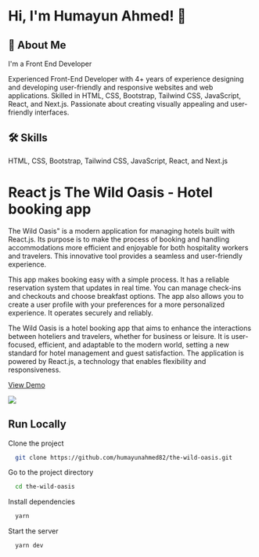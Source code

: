 
# Hi, I'm Humayun Ahmed! 👋


## 🚀 About Me
I'm a Front End Developer 

Experienced Front-End Developer with 4+ years of experience designing and developing user-friendly and responsive websites and web applications. Skilled in HTML, CSS, Bootstrap, Tailwind CSS, JavaScript, React, and Next.js. Passionate about creating visually appealing and user-friendly interfaces.

## 🛠 Skills
HTML, CSS, Bootstrap, Tailwind CSS, JavaScript, React, and Next.js


# React js The Wild Oasis - Hotel booking app

The Wild Oasis" is a modern application for managing hotels built with React.js. Its purpose is to make the process of booking and handling accommodations more efficient and enjoyable for both hospitality workers and travelers. This innovative tool provides a seamless and user-friendly experience.

This app makes booking easy with a simple process. It has a reliable reservation system that updates in real time. You can manage check-ins and checkouts and choose breakfast options. The app also allows you to create a user profile with your preferences for a more personalized experience. It operates securely and reliably.

The Wild Oasis is a hotel booking app that aims to enhance the interactions between hoteliers and travelers, whether for business or leisure. It is user-focused, efficient, and adaptable to the modern world, setting a new standard for hotel management and guest satisfaction. The application is powered by React.js, a technology that enables flexibility and responsiveness.


[View Demo](https://ha-the-wild-oasis.netlify.app/)

[![](https://i.ibb.co/M1ZVVxk/the-wild-oasis.png)](https://ha-the-wild-oasis.netlify.app/)

## Run Locally

Clone the project

```bash
  git clone https://github.com/humayunahmed82/the-wild-oasis.git
```

Go to the project directory

```bash
  cd the-wild-oasis
```

Install dependencies

```bash
  yarn
```

Start the server

```bash
  yarn dev
```

